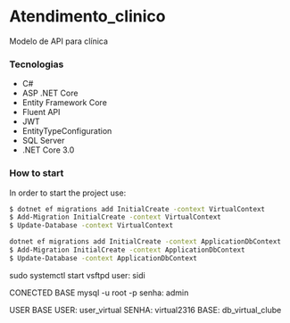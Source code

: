 # Atendimento_clinico
Modelo de API para clínica

### Tecnologias
* C#
* ASP .NET Core
* Entity Framework Core
* Fluent API
* JWT
* EntityTypeConfiguration
* SQL Server
* .NET Core 3.0

### How to start

In order to start the project use:
```bash
$ dotnet ef migrations add InitialCreate -context VirtualContext
$ Add-Migration InitialCreate -context VirtualContext
$ Update-Database -context VirtualContext

dotnet ef migrations add InitialCreate -context ApplicationDbContext
$ Add-Migration InitialCreate -context ApplicationDbContext
$ Update-Database -context ApplicationDbContext
```

sudo systemctl start vsftpd
user: sidi

CONECTED BASE
mysql -u root -p
senha: admin

USER BASE 
USER: user_virtual
SENHA: virtual2316
BASE: db_virtual_clube
